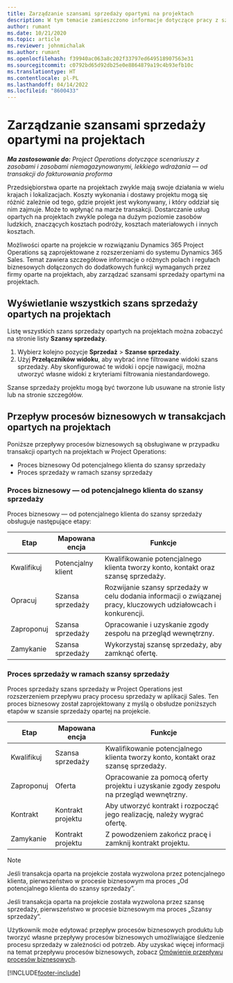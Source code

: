 ```yaml
---
title: Zarządzanie szansami sprzedaży opartymi na projektach
description: W tym temacie zamieszczono informacje dotyczące pracy z szansami sprzedaży związanymi z projektami.
author: rumant
ms.date: 10/21/2020
ms.topic: article
ms.reviewer: johnmichalak
ms.author: rumant
ms.openlocfilehash: f39940ac063a8c202f33797ed649518907563e31
ms.sourcegitcommit: c0792bd65d92db25e0e8864879a19c4b93efb10c
ms.translationtype: HT
ms.contentlocale: pl-PL
ms.lasthandoff: 04/14/2022
ms.locfileid: "8600433"
---
```

# <a name="manage-project-based-opportunities"></a>Zarządzanie szansami sprzedaży opartymi na projektach

_**Ma zastosowanie do:** Project Operations dotyczące scenariuszy z zasobami i zasobami niemagazynowanymi, lekkiego wdrażania — od transakcji do fakturowania proforma_

Przedsiębiorstwa oparte na projektach zwykle mają swoje działania w wielu krajach i lokalizacjach. Koszty wykonania i dostawy projektu mogą się różnić zależnie od tego, gdzie projekt jest wykonywany, i który oddział się nim zajmuje. Może to wpłynąć na marże transakcji. Dostarczanie usług opartych na projektach zwykle polega na dużym poziomie zasobów ludzkich, znaczących kosztach podróży, kosztach materiałowych i innych kosztach.

Możliwości oparte na projekcie w rozwiązaniu Dynamics 365 Project Operations są zaprojektowane z rozszerzeniami do systemu Dynamics 365 Sales. Temat zawiera szczegółowe informacje o różnych polach i regułach biznesowych dołączonych do dodatkowych funkcji wymaganych przez firmy oparte na projektach, aby zarządzać szansami sprzedaży opartymi na projektach.

## <a name="view-all-project-based-opportunities"></a>Wyświetlanie wszystkich szans sprzedaży opartych na projektach

Listę wszystkich szans sprzedaży opartych na projektach można zobaczyć na stronie listy **Szansy sprzedaży**. 

1. Wybierz kolejno pozycje **Sprzedaż** > **Szanse sprzedaży**.
2. Użyj **Przełączników widoku**, aby wybrać inne filtrowane widoki szans sprzedaży. Aby skonfigurować te widoki i opcje nawigacji, można utworzyć własne widoki z kryteriami filtrowania niestandardowego.

Szanse sprzedaży projektu mogą być tworzone lub usuwane na stronie listy lub na stronie szczegółów.

## <a name="business-process-flow-for-project-based-deals"></a>Przepływ procesów biznesowych w transakcjach opartych na projektach

Poniższe przepływy procesów biznesowych są obsługiwane w przypadku transakcji opartych na projektach w Project Operations:

- Proces biznesowy Od potencjalnego klienta do szansy sprzedaży
- Proces sprzedaży w ramach szansy sprzedaży

### <a name="lead-to-opportunity-business-process"></a>Proces biznesowy — od potencjalnego klienta do szansy sprzedaży 
Proces biznesowy — od potencjalnego klienta do szansy sprzedaży obsługuje następujące etapy:

| Etap | Mapowana encja | Funkcje |
| --- | --- | --- |
| Kwalifikuj | Potencjalny klient | Kwalifikowanie potencjalnego klienta tworzy konto, kontakt oraz szansę sprzedaży. |
| Opracuj | Szansa sprzedaży | Rozwijanie szansy sprzedaży w celu dodania informacji o związanej pracy, kluczowych udziałowcach i konkurencji. |
| Zaproponuj | Szansa sprzedaży | Opracowanie i uzyskanie zgody zespołu na przegląd wewnętrzny. |
| Zamykanie | Szansa sprzedaży | Wykorzystaj szansę sprzedaży, aby zamknąć ofertę. |

### <a name="opportunity-sales-process"></a>Proces sprzedaży w ramach szansy sprzedaży
Proces sprzedaży szans sprzedaży w Project Operations jest rozszerzeniem przepływu pracy procesu sprzedaży w aplikacji Sales. Ten proces biznesowy został zaprojektowany z myślą o obsłudze poniższych etapów w szansie sprzedaży opartej na projekcie.

| Etap | Mapowana encja | Funkcje |
| --- | --- | --- |
| Kwalifikuj | Szansa sprzedaży | Kwalifikowanie potencjalnego klienta tworzy konto, kontakt oraz szansę sprzedaży. |
| Zaproponuj | Oferta | Opracowanie za pomocą oferty projektu i uzyskanie zgody zespołu na przegląd wewnętrzny. |
| Kontrakt | Kontrakt projektu | Aby utworzyć kontrakt i rozpocząć jego realizację, należy wygrać ofertę. |
| Zamykanie | Kontrakt projektu | Z powodzeniem zakończ pracę i zamknij kontrakt projektu. |

> [!NOTE]
> Jeśli transakcja oparta na projekcie została wyzwolona przez potencjalnego klienta, pierwszeństwo w procesie biznesowym ma proces „Od potencjalnego klienta do szansy sprzedaży”.
>
> Jeśli transakcja oparta na projekcie została wyzwolona przez szansę sprzedaży, pierwszeństwo w procesie biznesowym ma proces „Szansy sprzedaży”.

Użytkownik może edytować przepływ procesów biznesowych produktu lub tworzyć własne przepływy procesów biznesowych umożliwiające śledzenie procesu sprzedaży w zależności od potrzeb. Aby uzyskać więcej informacji na temat przepływu procesów biznesowych, zobacz [Omówienie przepływu procesów biznesowych](/dynamics365/customerengagement/on-premises/customize/business-process-flows-overview).


[!INCLUDE[footer-include](../includes/footer-banner.md)]